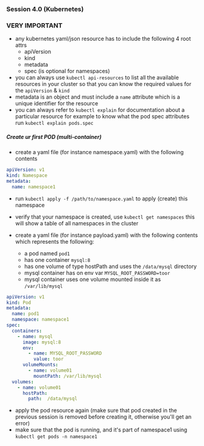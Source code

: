 ### Session 4.0 (Kubernetes)

### VERY IMPORTANT

* any kubernetes yaml/json resource has to include the following 4 root attrs
  * apiVersion
  * kind
  * metadata
  * spec (is optional for namespaces)
* you can always use ```kubectl api-resources``` to list all the available resources in your cluster so that you can
  know the required values for the `apiVersion` & `kind`
* metadata is an object and must include a `name` attribute which is a unique identifier for the resource
* you can always refer to ```kubectl explain``` for documentation about a particular resource for example to know what
  the pod spec attributes run ```kubectl explain pods.spec```

##### Create ur first POD (multi-container)

* create a yaml file (for instance namespace.yaml) with the following contents

```yaml
apiVersion: v1
kind: Namespace
metadata:
  name: namespace1
```

* run ```kubectl apply -f /path/to/namespace.yaml``` to apply (create) this namespace
* verify that your namespace is created, use ```kubectl get namespaces``` this will show a table of all namespaces in
  the cluster

* create a yaml file (for instance payload.yaml) with the following contents which represents the following:
  * a pod named `pod1`
  * has one container `mysql:8`
  * has one volume of type hostPath and uses the `/data/mysql` directory
  * mysql container has on env var `MYSQL_ROOT_PASSWORD=toor`
  * mysql container uses one volume mounted inside it as `/var/lib/mysql`

```yaml
apiVersion: v1
kind: Pod
metadata:
  name: pod1
  namespace: namespace1
spec:
  containers:
    - name: mysql
      image: mysql:8
      env:
        - name: MYSQL_ROOT_PASSWORD
          value: toor
      volumeMounts:
        - name: volume01
          mountPath: /var/lib/mysql
  volumes:
    - name: volume01
      hostPath:
        path:  /data/mysql
```

* apply the pod resource again (make sure that pod created in the previous session is removed before creating it,
  otherwise you'll get an error)
* make sure that the pod is running, and it's part of namespace1 using ```kubectl get pods -n namespace1```
